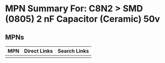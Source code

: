 



# MPN Summary For: C8N2 > SMD (0805) 2 nF Capacitor (Ceramic) 50v

## MPNs
  

|MPN|Direct Links|Search Links|
| :--- | :--- | :--- |
||||

